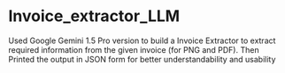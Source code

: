 # Invoice_extractor_LLM

Used Google Gemini 1.5 Pro version to build a Invoice Extractor to extract required information from the given invoice (for PNG and PDF). Then Printed the output in JSON form for better understandability and usability 
